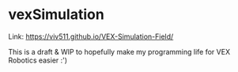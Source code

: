# vexSimulation
Link: https://viv511.github.io/VEX-Simulation-Field/

This is a draft & WIP to hopefully make my programming life for VEX Robotics easier :')
